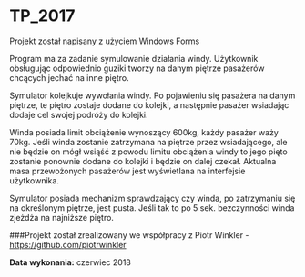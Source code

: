 ﻿# TP_2017

Projekt został napisany z użyciem Windows Forms

Program  ma za zadanie symulowanie działania windy. Użytkownik obsługując odpowiednio guziki tworzy na danym piętrze pasażerów chcących jechać na inne piętro.

Symulator kolejkuje wywołania windy. Po pojawieniu się pasażera na danym piętrze, te piętro zostaje dodane do kolejki, a następnie pasażer wsiadając dodaje cel swojej podróży do kolejki. 

Winda posiada limit obciążenie wynoszący 600kg, każdy pasażer waży 70kg. Jeśli winda zostanie zatrzymana na piętrze przez wsiadającego, ale nie będzie on mógł wsiąść z powodu limitu obciążenia windy to jego pięto zostanie ponownie dodane do kolejki i będzie on dalej czekał. Aktualna masa przewożonych pasażerów jest wyświetlana na interfejsie użytkownika. 

Symulator  posiada mechanizm sprawdzający czy winda, po zatrzymaniu się na określonym piętrze, jest pusta. Jeśli tak to po 5 sek. bezczynności winda zjeżdża na najniższe piętro.

###Projekt został zrealizowany we współpracy z Piotr Winkler - https://github.com/piotrwinkler  

**Data wykonania:** czerwiec 2018
